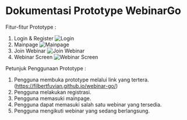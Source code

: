 # Dokumentasi Prototype WebinarGo

Fitur-fitur Prototype :
  1. Login & Register
![Login](https://github.com/user-attachments/assets/c7d39f1e-d533-4420-83f3-ffaefb3150d5)
  2. Mainpage
![Mainpage](https://github.com/user-attachments/assets/68b78813-0b89-46fc-99c4-9874e7bebbd4)
  3. Join Webinar
![Join Webinar](https://github.com/user-attachments/assets/8906ead4-c446-451e-9096-034f54860af7)
  4. Webinar Screen
![Webinar Screen](https://github.com/user-attachments/assets/a17a0efc-983e-4a7e-9c21-9e5c943a832f)

Petunjuk Penggunaan Prototype :
1. Pengguna membuka prototype melalui link yang tertera.
(https://filbertfuvian.github.io/webinar-go/)
2. Pengguna melakukan registrasi.
3. Pengguna memasuki mainpage.
4. Pengguna dapat memasuki salah satu webinar yang tersedia.
5. Pengguna mengikuti webinar yang sedang berlangsung.
